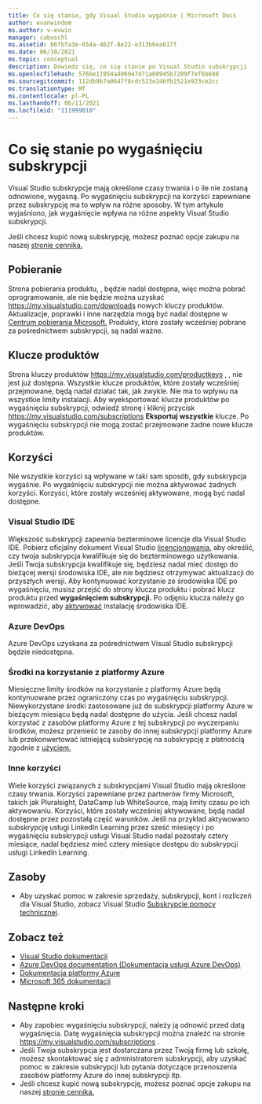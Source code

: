 ```yaml
---
title: Co się stanie, gdy Visual Studio wygaśnie | Microsoft Docs
author: evanwindom
ms.author: v-evwin
manager: cabuschl
ms.assetid: b6fbfa3e-654a-462f-8e22-e313b6ea617f
ms.date: 06/10/2021
ms.topic: conceptual
description: Dowiedz się, co się stanie po Visual Studio subskrypcji
ms.openlocfilehash: 576be11954a406947d71a60945b7209f7ef6b688
ms.sourcegitcommit: 112db9b7a0647f8cdc523e246fb2521e923ce2cc
ms.translationtype: MT
ms.contentlocale: pl-PL
ms.lasthandoff: 06/11/2021
ms.locfileid: "111999010"
---
```

# <a name="what-happens-when-your-subscription-expires"></a>Co się stanie po wygaśnięciu subskrypcji
Visual Studio subskrypcje mają określone czasy trwania i o ile nie zostaną odnowione, wygasną.  Po wygaśnięciu subskrypcji na korzyści zapewniane przez subskrypcję ma to wpływ na różne sposoby.  W tym artykule wyjaśniono, jak wygaśnięcie wpływa na różne aspekty Visual Studio subskrypcji. 

Jeśli chcesz kupić nową subskrypcję, możesz poznać opcje zakupu na naszej [stronie cennika.](https://visualstudio.microsoft.com/vs/pricing)

## <a name="downloads"></a>Pobieranie
Strona pobierania produktu, , będzie nadal dostępna, więc można pobrać oprogramowanie, ale nie będzie można uzyskać <https://my.visualstudio.com/downloads> nowych kluczy produktów.  Aktualizacje, poprawki i inne narzędzia mogą być nadal dostępne w [Centrum pobierania Microsoft.](https://www.microsoft.com/downloads)  Produkty, które zostały wcześniej pobrane za pośrednictwem subskrypcji, są nadal ważne.

## <a name="product-keys"></a>Klucze produktów
Strona kluczy produktów <https://my.visualstudio.com/productkeys> , , nie jest już dostępna.  Wszystkie klucze produktów, które zostały wcześniej przejmowane, będą nadal działać tak, jak zwykle.  Nie ma to wpływu na wszystkie limity instalacji.  Aby wyeksportować klucze produktów po wygaśnięciu subskrypcji, odwiedź stronę i kliknij przycisk <https://my.visualstudio.com/subscriptions> **Eksportuj wszystkie** klucze.  Po wygaśnięciu subskrypcji nie mogą zostać przejmowane żadne nowe klucze produktów.

## <a name="benefits"></a>Korzyści 
Nie wszystkie korzyści są wpływane w taki sam sposób, gdy subskrypcja wygaśnie.  Po wygaśnięciu subskrypcji nie można aktywować żadnych korzyści.  Korzyści, które zostały wcześniej aktywowane, mogą być nadal dostępne.  

### <a name="visual-studio-ide"></a>Visual Studio IDE
Większość subskrypcji zapewnia bezterminowe licencje dla Visual Studio IDE. Pobierz oficjalny dokument Visual Studio [licencjonowania,](https://aka.ms/vslicensing) aby określić, czy twoja subskrypcja kwalifikuje się do bezterminowego użytkowania.  Jeśli Twoja subskrypcja kwalifikuje się, będziesz nadal  mieć dostęp do bieżącej wersji środowiska IDE, ale nie będziesz otrzymywać aktualizacji do przyszłych wersji. Aby kontynuować korzystanie ze środowiska IDE po wygaśnięciu, musisz przejść do strony klucza produktu i pobrać klucz produktu przed **wygaśnięciem subskrypcji.** [](https://my.visualstudio.com/productkeys)  Po odjęniu klucza należy go wprowadzić, aby [aktywować](https://docs.microsoft.com/visualstudio/ide/how-to-unlock-visual-studio?view=vs-2019#enter-a-product-key) instalację środowiska IDE.  

### <a name="azure-devops"></a>Azure DevOps
Azure DevOps uzyskana za pośrednictwem Visual Studio subskrypcji będzie niedostępna.  

### <a name="azure-credits"></a>Środki na korzystanie z platformy Azure
Miesięczne limity środków na korzystanie z platformy Azure będą kontynuowane przez ograniczony czas po wygaśnięciu subskrypcji.  Niewykorzystane środki zastosowane już do subskrypcji platformy Azure w bieżącym miesiącu będą nadal dostępne do użycia.  Jeśli chcesz nadal korzystać z zasobów platformy Azure z tej subskrypcji [](/azure/azure-resource-manager/management/move-resource-group-and-subscription) po wyczerpaniu środków, możesz przenieść te zasoby do innej subskrypcji platformy Azure lub przekonwertować istniejącą subskrypcję na subskrypcję z płatnością zgodnie z [użyciem.](/azure/cost-management-billing/manage/spending-limit#remove-the-spending-limit-in-azure-portal)

### <a name="other-benefits"></a>Inne korzyści 
Wiele korzyści związanych z subskrypcjami Visual Studio mają określone czasy trwania.  Korzyści zapewniane przez partnerów firmy Microsoft, takich jak Pluralsight, DataCamp lub WhiteSource, mają limity czasu po ich aktywowaniu.  Korzyści, które zostały wcześniej aktywowane, będą nadal dostępne przez pozostałą część warunków.  Jeśli na przykład aktywowano subskrypcję usługi LinkedIn Learning przez sześć miesięcy i po wygaśnięciu subskrypcji usługi Visual Studio nadal pozostały cztery miesiące, nadal będziesz mieć cztery miesiące dostępu do subskrypcji usługi LinkedIn Learning.  

## <a name="resources"></a>Zasoby
- Aby uzyskać pomoc w zakresie sprzedaży, subskrypcji, kont i rozliczeń dla Visual Studio, zobacz Visual Studio [Subskrypcje pomocy technicznej](https://aka.ms/vssubscriberhelp).

## <a name="see-also"></a>Zobacz też
- [Visual Studio dokumentacji](/visualstudio/)
- [Azure DevOps documentation (Dokumentacja usługi Azure DevOps)](/azure/devops/)
- [Dokumentacja platformy Azure](/azure/)
- [Microsoft 365 dokumentacji](/microsoft-365/)

## <a name="next-steps"></a>Następne kroki
- Aby zapobiec wygaśnięciu subskrypcji, należy ją odnowić przed datą wygaśnięcia.  Datę wygaśnięcia subskrypcji można znaleźć na stronie <https://my.visualstudio.com/subscriptions> .
- Jeśli Twoja subskrypcja jest dostarczana przez Twoją firmę [](contact-my-admin.md) lub szkołę, możesz skontaktować się z administratorem subskrypcji, aby uzyskać pomoc w zakresie subskrypcji lub pytania dotyczące przenoszenia zasobów platformy Azure do innej subskrypcji itp.
- Jeśli chcesz kupić nową subskrypcję, możesz poznać opcje zakupu na naszej [stronie cennika.](https://visualstudio.microsoft.com/vs/pricing)